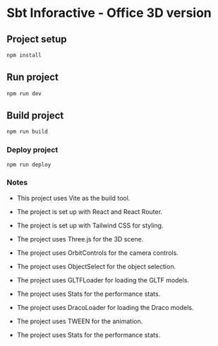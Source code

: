 # Sbt Inforactive - Office 3D version

## Project setup

```bash
npm install
```

## Run project

```bash
npm run dev
```

## Build project

```bash
npm run build
```

### Deploy project

```bash
npm run deploy
```

### Notes

- This project uses Vite as the build tool.
- The project is set up with React and React Router.
- The project is set up with Tailwind CSS for styling.

- The project uses Three.js for the 3D scene.
- The project uses OrbitControls for the camera controls.
- The project uses ObjectSelect for the object selection.
- The project uses GLTFLoader for loading the GLTF models.
- The project uses Stats for the performance stats.
- The project uses DracoLoader for loading the Draco models.
- The project uses TWEEN for the animation.
- The project uses Stats for the performance stats.
